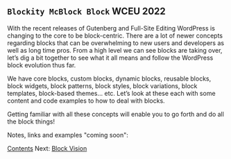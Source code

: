## `Blockity McBlock Block` WCEU 2022

With the recent releases of Gutenberg and Full-Site Editing WordPress is changing to the core to be block-centric. There are a lot of newer concepts regarding blocks that can be overwhelming to new users and developers as well as long time pros. From a high level we can see blocks are taking over, let’s dig a bit together to see what it all means and follow the WordPress block evolution thus far.

We have core blocks, custom blocks, dynamic blocks, reusable blocks, block widgets, block patterns, block styles, block variations, block templates, block-based themes… etc. Let’s look at these each with some content and code examples to how to deal with blocks. 

Getting familiar with all these concepts will enable you to go forth and do all the block things!

Notes, links and examples "coming soon": 

[Contents](index.md)
Next: [Block Vision](02-block-vision.md)